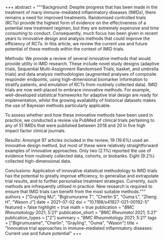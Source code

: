 +++
abstract = """Background: Despite progress that has been made in the treatment of many immune-mediated inflammatory diseases (IMIDs), there remains a need for improved treatments. Randomised controlled trials (RCTs) provide the highest form of evidence on the effectiveness of a potential new treatment regimen, but they are extremely expensive and time consuming to conduct. Consequently, much focus has been given in recent years to innovative design and analysis methods that could improve the efficiency of RCTs. In this article, we review the current use and future potential of these methods within the context of IMID trials.

Methods: We provide a review of several innovative methods that would provide utility in IMID research. These include novel study designs (adaptive trials, Sequential Multi-Assignment Randomised Trials, basket, and umbrella trials) and data analysis methodologies (augmented analyses of composite responder endpoints, using high-dimensional biomarker information to stratify patients, and emulation of RCTs from routinely collected data). IMID trials are now well-placed to embrace innovative methods. For example, well-developed statistical frameworks for adaptive trial design are ready for implementation, whilst the growing availability of historical datasets makes the use of Bayesian methods particularly applicable.

To assess whether and how these innovative methods have been used in practice, we conducted a review via PubMed of clinical trials pertaining to any of 51 IMIDs that were published between 2018 and 20 in five high impact factor clinical journals.

Results: Amongst 97 articles included in the review, 19 (19.6%) used an innovative design method, but most of these were relatively straightforward examples of innovative approaches. Only two (2.1%) reported the use of evidence from routinely collected data, cohorts, or biobanks. Eight (9.2%) collected high-dimensional data.

Conclusions: Application of innovative statistical methodology to IMID trials has the potential to greatly improve efficiency, to generalise and extrapolate trial results, and to further personalise treatment strategies. Currently, such methods are infrequently utilised in practice. New research is required to ensure that IMID trials can benefit from the most suitable methods."""
authors = ["Grayling MJ", "Bigirumurame T", "Cherlin S", "Ouma L", "Zheng H", "Wason J"]
date = 2021-07-02
doi = "10.1186/s41927-021-00192-5"
featured = false
highlight = true
math = true
publication = "*BMC Rheumatology* 2021; 5:21"
publication_short = "*BMC Rheumatol* 2021; 5:21"
publication_types = ["2"]
summary = "*BMC Rheumatology* 2021; 5:21"
tags = ["Bigirumurame", "Cherlin", "Grayling", "Ouma", "Wason"]
title = "Innovative trial approaches in immune-mediated inflammatory diseases: Current use and future potential"
+++
